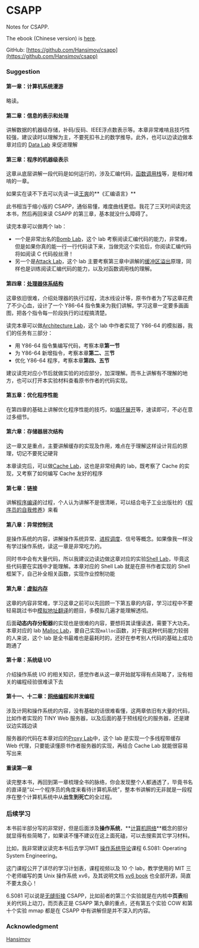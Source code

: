 # CSAPP



Notes for CSAPP.

The ebook (Chinese version) is [here](https://hansimov.gitbook.io/csapp/).

GitHub: [https://github.com/Hansimov/csapp](https://github.com/Hansimov/csapp)



### Suggestion

#### 第一章：计算机系统漫游

略读。

#### 第二章：信息的表示和处理

讲解数据的机器级存储，补码/反码、IEEE浮点数表示等。本章非常难啃且技巧性较强，建议读时以理解为主，不要死扣书上的数学推导。此外，也可以边读边做本章对应的 [Data Lab](https://hansimov.gitbook.io/csapp/labs/data-lab) 来促进理解

#### 第三章：程序的机器级表示

这章从底层讲解一段代码是如何运行的，涉及汇编代码，[函数调用栈](https://www.zhihu.com/search?q=函数调用栈&search_source=Entity&hybrid_search_source=Entity&hybrid_search_extra={"sourceType"%3A"answer"%2C"sourceId"%3A2655186100})等，是相对难啃的一章。

如果实在读不下去可以先读一读[王爽](https://www.zhihu.com/search?q=王爽&search_source=Entity&hybrid_search_source=Entity&hybrid_search_extra={"sourceType"%3A"answer"%2C"sourceId"%3A2655186100})的**《汇编语言》**

此书相当于缩小版的 CSAPP，通俗易懂，难度曲线更低。我花了三天时间读完这本书，然后再回来读 CSAPP 的第三章，基本就没什么障碍了。

读完本章可以做两个 lab：

- 一个是非常出名的[Bomb Lab](https://zhuanlan.zhihu.com/p/472178808)，这个 lab 考察阅读汇编代码的能力，非常难，但是如果你真的能一行一行代码读下来，当做完这个实验后，你阅读汇编代码将如阅读 C 代码般丝滑！
- 另一个是[Attack Lab](https://zhuanlan.zhihu.com/p/476396465)，这个 lab 主要考察第三章中讲解的[缓冲区溢出](https://www.zhihu.com/search?q=缓冲区溢出&search_source=Entity&hybrid_search_source=Entity&hybrid_search_extra={"sourceType"%3A"answer"%2C"sourceId"%3A2655186100})原理，同样也是训练阅读汇编代码的能力，以及对函数调用栈的理解。

#### 第四章：[处理器体系结构](https://www.zhihu.com/search?q=处理器体系结构&search_source=Entity&hybrid_search_source=Entity&hybrid_search_extra={"sourceType"%3A"answer"%2C"sourceId"%3A2655186100})

这章依旧很难，介绍处理器的执行过程，流水线设计等，原书作者为了写这章花费了不少心血，设计了一个 Y86-64 指令集来为我们讲解。学习这章一定要多画画图，把各个指令每一阶段执行的过程搞清楚。

读完本章可以做[Architecture Lab](https://zhuanlan.zhihu.com/p/480380496)，这个 lab 中作者实现了 Y86-64 的模拟器，我们的任务有三部分：

- 用 Y86-64 指令集编写代码，考察本章**第一节**
- 为 Y86-64 新增指令，考察本章**第二、三节**
- 优化 Y86-64 程序，考察本章**第四、五节**

建议读完对应小节后就做实验的对应部分，加深理解。而书上讲解有不理解的地方，也可以打开本实验材料查看原书作者的代码实现。

#### **第五章：优化程序性能**

在第四章的基础上讲解优化程序性能的技巧，如[循环展开](https://www.zhihu.com/search?q=循环展开&search_source=Entity&hybrid_search_source=Entity&hybrid_search_extra={"sourceType"%3A"answer"%2C"sourceId"%3A2655186100})等，速读即可，不必在意过多细节。

#### **第六章：存储器层次结构**

这一章又是重点，主要讲解缓存的实现及作用，难点在于理解这样设计背后的原理，切记不要死记硬背

本章读完后，可以做[Cache Lab](https://zhuanlan.zhihu.com/p/484657229)，这也是非常经典的 lab，既考察了 Cache 的实现，又考察了如何编写 Cache 友好的程序

#### 第七章：链接

讲解[程序编译](https://www.zhihu.com/search?q=程序编译&search_source=Entity&hybrid_search_source=Entity&hybrid_search_extra={"sourceType"%3A"answer"%2C"sourceId"%3A2655186100})的过程，个人认为讲解不是很清晰，可以结合电子工业出版社的《[程序员的自我修养](https://link.zhihu.com/?target=https%3A//book.douban.com/subject/3652388/)》来看

#### 第八章：异常控制流

是操作系统的内容，讲解操作系统异常、[进程调度](https://www.zhihu.com/search?q=进程调度&search_source=Entity&hybrid_search_source=Entity&hybrid_search_extra={"sourceType"%3A"answer"%2C"sourceId"%3A2655186100})、信号等概念。如果像我一样没有学过操作系统，读这一章是非常吃力的。

同时书中会有大量代码，所以我建议边读边做这章对应的实验[Shell Lab](https://zhuanlan.zhihu.com/p/492645370)，毕竟这些代码要在实践中才能理解。本章对应的 Shell Lab 就是在原书作者实现的 Shell 框架下，自己补全相关函数，实现作业控制功能

#### **第九章：[虚拟内存](https://www.zhihu.com/search?q=虚拟内存&search_source=Entity&hybrid_search_source=Entity&hybrid_search_extra={"sourceType"%3A"answer"%2C"sourceId"%3A2655186100})**

这章的内容非常难，学习这章之前可以先回顾一下第五章的内容，学习过程中不要轻易跳过书中[模拟地址翻译](https://www.zhihu.com/search?q=模拟地址翻译&search_source=Entity&hybrid_search_source=Entity&hybrid_search_extra={"sourceType"%3A"answer"%2C"sourceId"%3A2655186100})的题目，多模拟几遍才能理解透彻。

后面**动态内存分配器**的实现也是很难的内容，要想将其读懂读透，需要下大功夫。本章对应的 lab [Malloc Lab](https://zhuanlan.zhihu.com/p/496366818)，要自己实现`malloc`函数，对于我这种代码能力较弱的人来说，这个 lab 是全书最难也是最耗时的，还好在参考别人代码的基础上成功跑通了

#### 第十章：系统级 I/O

介绍操作系统 I/O 的相关知识，感觉作者从这一章开始就写得有点简略了，没有相关的编程经验很难读下去

#### 第十一、十二章：[网络编程](https://www.zhihu.com/search?q=网络编程&search_source=Entity&hybrid_search_source=Entity&hybrid_search_extra={"sourceType"%3A"answer"%2C"sourceId"%3A2655186100})和并发编程

涉及计网和操作系统的内容，没有基础的话很难看懂，这两章依旧有大量的代码，比如作者实现的 TINY Web 服务器，以及后面的基于预线程化的服务器，还是建议边实践边读

服务器的代码在本章对应的[Proxy Lab](https://zhuanlan.zhihu.com/p/497982541)中，这个 lab 是实现一个多线程带缓存 Web 代理，只要能读懂原书作者服务器的实现，再结合 Cache Lab 就能很容易写出来

#### 重读第一章

读完整本书，再回到第一章梳理全书的脉络，你会发现整个人都通透了，毕竟书名的直译是“以一个程序员的角度来看待计算机系统”，整本书讲解的无非就是一段程序在整个计算机系统中从**出生到死亡**的全过程。

### 后续学习

本书前半部分写的非常好，但是后面涉及**操作系统**，**[计算机网络](https://www.zhihu.com/search?q=计算机网络&search_source=Entity&hybrid_search_source=Entity&hybrid_search_extra={"sourceType"%3A"answer"%2C"sourceId"%3A2655186100})**概念的部分就显得有些简略了，如果读不懂不建议在这上面死磕，可以去搜索其它学习材料。

比如，我非常建议读完本书后去学习MIT [操作系统导论](https://www.zhihu.com/search?q=操作系统导论&search_source=Entity&hybrid_search_source=Entity&hybrid_search_extra={"sourceType"%3A"answer"%2C"sourceId"%3A2655186100})课程 6.S081: Operating System Engineering。

这门课程公开了详尽的学习计划表，课程视频以及 10 个 lab，教学使用的 MIT 三个老师编写的类 Unix 操作系统 xv6，及其说明文档 [xv6 book](https://link.zhihu.com/?target=https%3A//pdos.csail.mit.edu/6.828/2021/xv6/book-riscv-rev2.pdf) 也全部开源，简直不要太良心！

6.S081 可以说是[无缝衔接](https://www.zhihu.com/search?q=无缝衔接&search_source=Entity&hybrid_search_source=Entity&hybrid_search_extra={"sourceType"%3A"answer"%2C"sourceId"%3A2655186100}) CSAPP，比如前者的第三个实验就是在内核中**页表**相关的代码上动刀，而页表正是 CSAPP 第九章的重点，还有第五个实验 COW 和第十个实验 mmap 都是在 CSAPP 中有讲解但是并不深入的内容。

### Acknowledgment

[Hansimov](https://github.com/Hansimov/csapp/commits?author=Hansimov)

### 